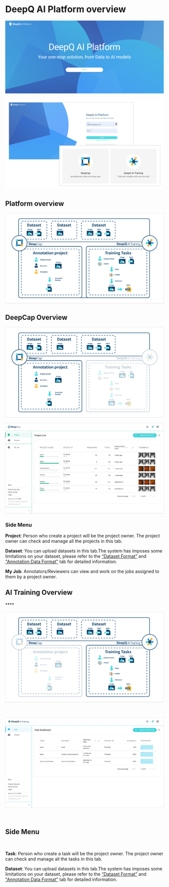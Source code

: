 # DeepQ AI Platform overview

![](../.gitbook/assets/1-2.1-300012.png)

![](<../.gitbook/assets/1-2.1-300011 (1).png>)

## Platform overview

![](<../.gitbook/assets/1-2.1-300010 (1).png>)

## DeepCap Overview

![](../.gitbook/assets/1-2.1-300009.png)

![](../.gitbook/assets/1-2.1-300003.png)

### Side Menu

**Project**: Person who create a project will be the project owner. The project owner can check and manage all the projects in this tab.

**Dataset**: You can upload datasets in this tab.The system has imposes some limitations on your dataset, please refer to the [“Dataset Format”](https://app.gitbook.com/s/-LRpbrznmSNshCiwmSTG-3251841457/dataset/upload-dataset) and[ "Annotation Data Format"](https://app.gitbook.com/s/-LRpbrznmSNshCiwmSTG-3251841457/dataset/annotation-data-formats) tab for detailed information.

**My Job**: Annotators/Reviewers can view and work on the jobs assigned to them by a project owner.

## AI Training Overview

\*\*\*\*

![](../.gitbook/assets/1-2.1-300008.png)

​

![](../.gitbook/assets/1-2.1-300002.png)

‌

## Side Menu <a href="#side-menu" id="side-menu"></a>

‌

**Task**: Person who create a task will be the project owner. The project owner can check and manage all the tasks in this tab.‌

**Dataset**: You can upload datasets in this tab.The system has imposes some limitations on your dataset, please refer to the [“Dataset Format”](https://app.gitbook.com/s/-LRpbrznmSNshCiwmSTG-3251841457/dataset/upload-dataset) and ["Annotation Data Format"](https://app.gitbook.com/s/-LRpbrznmSNshCiwmSTG-3251841457/dataset/annotation-data-formats) tab for detailed information.

###
